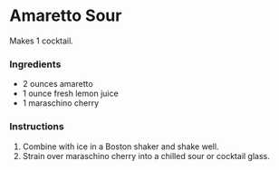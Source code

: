 # Amaretto Sour

Makes 1 cocktail.

### Ingredients

- 2 ounces amaretto
- 1 ounce fresh lemon juice
- 1 maraschino cherry

### Instructions

1. Combine with ice in a Boston shaker and shake well.
2. Strain over maraschino cherry into a chilled sour or cocktail glass.
